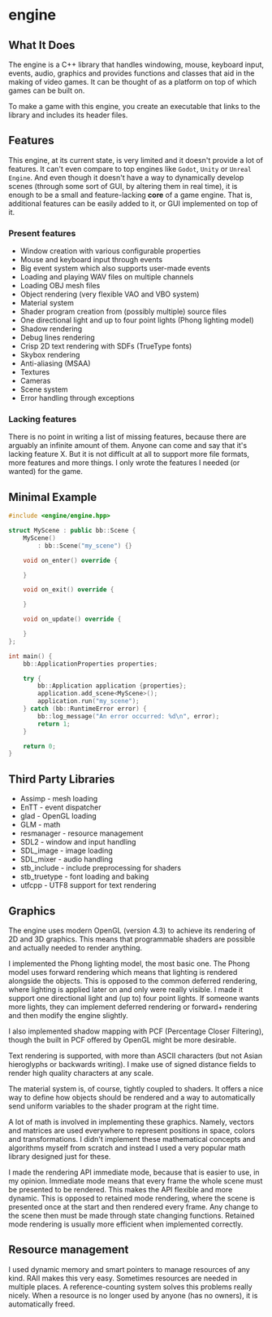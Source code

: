 # engine

## What It Does

The engine is a C++ library that handles windowing, mouse, keyboard input, events, audio, graphics and provides
functions and classes that aid in the making of video games. It can be thought of as a platform on top of which games
can be built on.

To make a game with this engine, you create an executable that links to the library and includes its header files.

## Features

This engine, at its current state, is very limited and it doesn't provide a lot of features. It can't even compare to
top engines like `Godot`, `Unity` or `Unreal Engine`. And even though it doesn't have a way to dynamically develop
scenes (through some sort of GUI, by altering them in real time), it is enough to be a small and feature-lacking
**core** of a game engine. That is, additional features can be easily added to it, or GUI implemented on top of it.

### Present features

- Window creation with various configurable properties
- Mouse and keyboard input through events
- Big event system which also supports user-made events
- Loading and playing WAV files on multiple channels
- Loading OBJ mesh files
- Object rendering (very flexible VAO and VBO system)
- Material system
- Shader program creation from (possibly multiple) source files
- One directional light and up to four point lights (Phong lighting model)
- Shadow rendering
- Debug lines rendering
- Crisp 2D text rendering with SDFs (TrueType fonts)
- Skybox rendering
- Anti-aliasing (MSAA)
- Textures
- Cameras
- Scene system
- Error handling through exceptions

### Lacking features

There is no point in writing a list of missing features, because there are arguably an infinite amount of them. Anyone
can come and say that it's lacking feature X. But it is not difficult at all to support more file formats, more features
and more things. I only wrote the features I needed (or wanted) for the game.

## Minimal Example

```c++
#include <engine/engine.hpp>

struct MyScene : public bb::Scene {
    MyScene()
        : bb::Scene("my_scene") {}

    void on_enter() override {

    }

    void on_exit() override {

    }

    void on_update() override {

    }
};

int main() {
    bb::ApplicationProperties properties;

    try {
        bb::Application application {properties};
        application.add_scene<MyScene>();
        application.run("my_scene");
    } catch (bb::RuntimeError error) {
        bb::log_message("An error occurred: %d\n", error);
        return 1;
    }

    return 0;
}
```

## Third Party Libraries

- Assimp - mesh loading
- EnTT - event dispatcher
- glad - OpenGL loading
- GLM - math
- resmanager - resource management
- SDL2 - window and input handling
- SDL_image - image loading
- SDL_mixer - audio handling
- stb_include - include preprocessing for shaders
- stb_truetype - font loading and baking
- utfcpp - UTF8 support for text rendering

## Graphics

The engine uses modern OpenGL (version 4.3) to achieve its rendering of 2D and 3D graphics. This means that programmable
shaders are possible and actually needed to render anything.

I implemented the Phong lighting model, the most basic one. The Phong model uses forward rendering which means that
lighting is rendered alongside the objects. This is opposed to the common deferred rendering, where lighting is applied
later on and only were really visible. I made it support one directional light and (up to) four point lights. If someone
wants more lights, they can implement deferred rendering or forward+ rendering and then modify the engine slightly.

I also implemented shadow mapping with PCF (Percentage Closer Filtering), though the built in PCF offered by OpenGL
might be more desirable.

Text rendering is supported, with more than ASCII characters (but not Asian hieroglyphs or backwards writing). I make
use of signed distance fields to render high quality characters at any scale.

The material system is, of course, tightly coupled to shaders. It offers a nice way to define how objects should be
rendered and a way to automatically send uniform variables to the shader program at the right time.

A lot of math is involved in implementing these graphics. Namely, vectors and matrices are used everywhere to represent
positions in space, colors and transformations. I didn't implement these mathematical concepts and algorithms myself
from scratch and instead I used a very popular math library designed just for these.

I made the rendering API immediate mode, because that is easier to use, in my opinion. Immediate mode means that every
frame the whole scene must be presented to be rendered. This makes the API flexible and more dynamic. This is opposed
to retained mode rendering, where the scene is presented once at the start and then rendered every frame. Any change
to the scene then must be made through state changing functions. Retained mode rendering is usually more efficient when
implemented correctly.

## Resource management

I used dynamic memory and smart pointers to manage resources of any kind. RAII makes this very easy. Sometimes resources
are needed in multiple places. A reference-counting system solves this problems really nicely. When a resource is no
longer used by anyone (has no owners), it is automatically freed.
